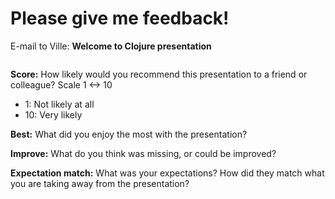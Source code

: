 <div class="slide">

# Please give me feedback!

E-mail to Ville: **Welcome to Clojure presentation**

<div class="column">

**Score:** How likely would you recommend this presentation to a friend or colleague?
Scale 1 <-> 10
* 1: Not likely at all
* 10: Very likely

**Best:** What did you enjoy the most with the presentation?

**Improve:** What do you think was missing, or could be improved?

**Expectation match:** What was your expectations? 
How did they match what you are taking away from the presentation?

</div>

</div>
